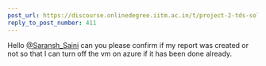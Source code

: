 ```yaml
---
post_url: https://discourse.onlinedegree.iitm.ac.in/t/project-2-tds-solver-discussion-thread/169029/430
reply_to_post_number: 411
---
```

Hello [@Saransh\_Saini](/u/saransh_saini) can you please confirm if my report was created or not so that I can turn off the vm on azure if it has been done already.